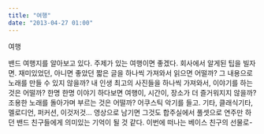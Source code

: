 ```yaml
---
title: "여행"
date: "2013-04-27 01:00"
---
```


여행

밴드 여행지를 알아보고 있다. 주제가 있는 여행이면 좋겠다. 회사에서 알게된 팁을 빌자면. 재미있었던, 아니면 좋았던 짧은 글을 하나씩 가져와서 읽으면 어떨까? 그 내용으로 노래를 만들 수 있지 않을까? 내 인생 최고의 사진들을 하나씩 가져와서, 이야기를 하는 것은 어떨까? 한명 한명 이야기 하다보면 여행이, 시간이, 장소가 더 즐거워지지 않을까? 조용한 노래를 돌아가며 부르는 것은 어떨까? 어쿠스틱 악기를 들고. 기타, 클래식기타, 멜로디언, 퍼커션, 이것저것... 영상으로 남기면 그것도 합주실에서 풀셋으로 연주만 하던 밴드 친구들에게 의미있는 기억이 될 것 같다. 이번에 떠나는 베이스 친구의 선물로-

